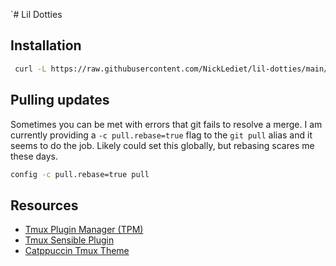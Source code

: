 `# Lil Dotties

## Installation
```bash
 curl -L https://raw.githubusercontent.com/NickLediet/lil-dotties/main/install.sh | bash
```

## Pulling updates
Sometimes you can be met with errors that git fails to resolve a merge.  I am currently providing a `-c pull.rebase=true` flag to the `git pull` alias and it seems to do the job.  Likely could set this globally, but rebasing scares me these days. 
```sh
config -c pull.rebase=true pull
```

## Resources

- [Tmux Plugin Manager (TPM)](https://github.com/tmux-plugins/tpm)
- [Tmux Sensible Plugin](https://github.com/tmux-plugins/tmux-sensible)
- [Catppuccin Tmux Theme](https://github.com/catppuccin/tmux)

